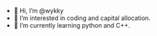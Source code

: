 - 👋 Hi, I’m @wykky
- 👀 I’m interested in coding and capital allocation.
- 🌱 I’m currently learning python and C++.

<!---
wykky/wykky is a ✨ special ✨ repository because its `README.md` (this file) appears on your GitHub profile.
You can click the Preview link to take a look at your changes.
--->
